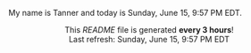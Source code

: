 My name is Tanner and today is Sunday, June 15, 9:57 PM EDT.

<p align="center">This <i>README</i> file is generated <b>every 3 hours</b>!</br>Last refresh: Sunday, June 15, 9:57 PM EDT<br /></p>
